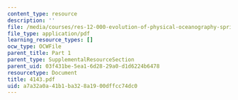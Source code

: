 ```yaml
---
content_type: resource
description: ''
file: /media/courses/res-12-000-evolution-of-physical-oceanography-spring-2007/a7a32a0a41b1ba328a1900dffcc74dc0_4143.pdf
file_type: application/pdf
learning_resource_types: []
ocw_type: OCWFile
parent_title: Part 1
parent_type: SupplementalResourceSection
parent_uid: 03f431be-5ea1-6d28-29a0-d1d6224b6478
resourcetype: Document
title: 4143.pdf
uid: a7a32a0a-41b1-ba32-8a19-00dffcc74dc0
---
```

